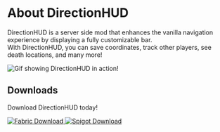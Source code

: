 # About DirectionHUD

<!--Writerside adds this topic when you create a new documentation project.
You can use it as a sandbox to play with Writerside features, and remove it from the TOC when you don't need it anymore.-->

DirectionHUD is a server side mod that enhances the vanilla navigation experience by displaying a fully customizable bar.
<br/>
With DirectionHUD, you can save coordinates, track other players, see death locations, and many more!

<img src="directionhud_overview_1.6.gif" alt="Gif showing DirectionHUD in action!" title="DirectionHUD Overview"/>

## Downloads
Download DirectionHUD today!

<a href="https://modrinth.com/mod/directionhud">
    <img alt="Fabric Download" src="https://img.shields.io/modrinth/dt/H8WCXRtb?style=flat&logo=modrinth&label=Fabric%20Download&cacheSeconds=1600&link=https%3A%2F%2Fmodrinth.com%2Fmod%2Fdirectionhud%2Fversions"/>
</a>
<a href="https://modrinth.com/plugin/directionhud-plugin">
    <img href="https://modrinth.com/plugin/directionhud-plugin" alt="Spigot Download" src="https://img.shields.io/modrinth/dt/41anAf7M?style=flat&logo=spigotmc&label=Spigot%20Download&color=%23ED8106&cacheSeconds=1600&link=https%3A%2F%2Fmodrinth.com%2Fmod%2Fdirectionhud%2Fversions">
</a>

